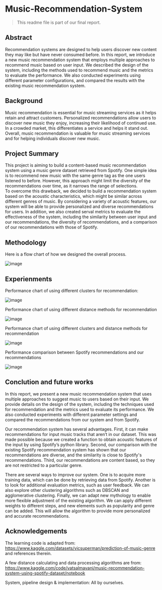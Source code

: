 # Music-Recommendation-System

> This readme file is part of our final report.

## Abstract

Recommendation systems are designed to help users discover new content they may like but have never consumed before. In this report, we introduce a new music recommendation system that employs multiple approaches to recommend music based on user input. We described the design of the system, including the methods used to recommend music and the metrics to evaluate the performance. We also conducted experiments using different parameter configurations, and compared the results with the existing music recommendation system.

## Background

Music recommendation is essential for music streaming services as it helps retain and attract customers. Personalized recommendations allow users to discover new music they enjoy, increasing their likelihood of continued use. In a crowded market, this differentiates a service and helps it stand out. Overall, music recommendation is valuable for music streaming services and for helping individuals discover new music.

## Project Summary

This project is aiming to build a content-based music recommendation system using a music genre dataset retrieved from Spotify. One simple idea is to recommend new music with the same genre tag as the one users listened to before. However, this approach might limit the diversity of the recommendations over time, as it narrows the range of selections.  
To overcome this drawback, we decided to build a recommendation system based on the acoustic characteristics, which might be similar across different genres of music. By considering a variety of acoustic features, our system will be able to provide personalized and diverse recommendations for users. 
In addition, we also created serval metrics to evaluate the effectiveness of the system, including the similarity between user input and our recommendations, the diversity of recommendations, and a comparison of our recommendations with those of Spotify.  

## Methodology

Here is a flow chart of how we designed the overall process.

![image](https://user-images.githubusercontent.com/110271091/217938882-8c274d0b-3746-42ee-ac4b-8ceefc9e069b.png)


## Experienments

Performance chart of using different clusters for recommendation:

<img alt="image" src="https://user-images.githubusercontent.com/110271091/217938120-0a437cc0-fcbe-41d7-b4d5-680f6a24b36b.png">

Performance chart of using different distance methods for recommendation

<img alt="image" src="https://user-images.githubusercontent.com/110271091/217938177-eb28cfeb-a58e-4ce8-883f-2ce1fdf935cc.png">

Performance chart of using different clusters and distance methods for recommendation

<img alt="image" src="https://user-images.githubusercontent.com/110271091/217938330-c9b623a0-3515-4e8f-a91c-7a8467d75a21.png">

Performance comparison between Spotify recommendations and our recommendations

<img alt="image" src="https://user-images.githubusercontent.com/110271091/217938387-a8f3b86c-928b-47d7-8390-5451ec69dc8d.png">

## Conclution and future works

In this report, we present a new music recommendation system that uses multiple approaches to suggest music to users based on their input. We provide details on the design of the system, including the techniques used for recommendation and the metrics used to evaluate its performance. We also conducted experiments with different parameter settings and compared the recommendations from our system and from Spotify.

Our recommendation system has several advantages. First, it can make recommendations for input music tracks that aren’t in our dataset. This was made possible because we created a function to obtain acoustic features of the input by using Spotify’s python library. Second, our comparison with the existing Spotify recommendation system has shown that our recommendations are diverse, and the similarity is close to Spotify's recommendations. Third, our recommendations are content based, so they are not restricted to a particular genre.

There are several ways to improve our system. One is to acquire more training data, which can be done by retrieving data from Spotify. Another is to look for additional evaluation metrics, such as user feedback. We can also explore other clustering algorithms such as DBSCAN and agglomerative clustering. Finally, we can adapt new mythology to enable more flexible adjustment of the existing algorithm. We can apply different weights to different steps, and new elements such as popularity and genre can be added. This will allow the algorithm to provide more personalized and accurate recommendations.

## Acknowledgements

The learning code is adapted from: https://www.kaggle.com/datasets/vicsuperman/prediction-of-music-genre and references therein. 

A few distance calculating and data processing algorithms are from: https://www.kaggle.com/code/vatsalmavani/music-recommendation-system-using-spotify-dataset/notebook

System, pipeline design & implementation: All by ourselves.
